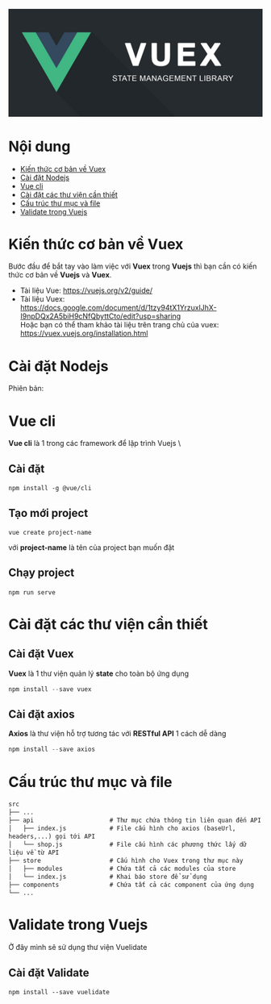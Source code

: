 ![Vuex-state-management-library](https://github.com/uit2712/vue-store/blob/images/images/vuex.jpeg)
# Nội dung
- [Kiến thức cơ bản về Vuex](#kiến-thức-cơ-bản-về-vuex)
- [Cài đặt Nodejs](#cài-đặt-nodejs)
- [Vue cli](#vue-cli)
- [Cài đặt các thư viện cần thiết](#cài-đặt-các-thư-viện-cần-thiết)
- [Cấu trúc thư mục và file](#cấu-trúc-thư-mục-và-file)
- [Validate trong Vuejs](#validate-trong-vuejs)
# Kiến thức cơ bản về Vuex
Bước đầu để bắt tay vào làm việc với __Vuex__ trong __Vuejs__ thì bạn cần có kiến thức cơ bản về __Vuejs__ và __Vuex__.
- Tài liệu Vue: https://vuejs.org/v2/guide/
- Tài liệu Vuex: https://docs.google.com/document/d/1tzy94tX1YrzuxlJhX-I9npDQx2A5biH9cNfQbyttCto/edit?usp=sharing \
Hoặc bạn có thể tham khảo tài liệu trên trang chủ của vuex: https://vuex.vuejs.org/installation.html
# Cài đặt Nodejs
Phiên bản: 
# Vue cli
__Vue cli__ là 1 trong các framework để lập trình Vuejs \
## Cài đặt
```
npm install -g @vue/cli
```
## Tạo mới project
```
vue create project-name
```
với __project-name__ là tên của project bạn muốn đặt
## Chạy project
```
npm run serve
```
# Cài đặt các thư viện cần thiết
## Cài đặt Vuex
__Vuex__ là 1 thư viện quản lý __state__ cho toàn bộ ứng dụng
```javascript
npm install --save vuex
```
## Cài đặt axios
__Axios__ là thư viện hỗ trợ tương tác với __RESTful API__ 1 cách dễ dàng
```javascript
npm install --save axios
```
# Cấu trúc thư mục và file
    src
    ├── ...
    ├── api                     # Thư mục chứa thông tin liên quan đến API                
    │   ├── index.js            # File cấu hình cho axios (baseUrl, headers,...) gọi tới API
    │   └── shop.js             # File cấu hình các phương thức lấy dữ liệu về từ API
    ├── store                   # Cấu hình cho Vuex trong thư mục này
    │   ├── modules             # Chứa tất cả các modules của store
    │   └── index.js            # Khai báo store để sử dụng
    ├── components              # Chứa tất cả các component của ứng dụng
    └── ...
# Validate trong Vuejs
Ở đây mình sẽ sử dụng thư viện Vuelidate
## Cài đặt Validate
```
npm install --save vuelidate
```
